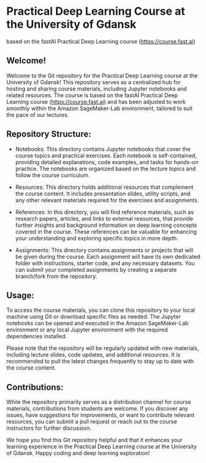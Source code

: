 # Practical Deep Learning Course at the University of Gdansk
based on the fastAI Practical Deep Learning course (https://course.fast.ai) 

## Welcome!
Welcome to the Git repository for the Practical Deep Learning course at the University of Gdansk! This repository serves as a centralized hub for hosting and sharing course materials, including Jupyter notebooks and related resources. The course is based on the fastAI Practical Deep Learning course (https://course.fast.ai) and has been adjusted to work smoothly within the Amazon SageMaker-Lab environment, tailored to suit the pace of our lectures.

## Repository Structure:

* Notebooks: This directory contains Jupyter notebooks that cover the course topics and practical exercises. Each notebook is self-contained, providing detailed explanations, code examples, and tasks for hands-on practice. The notebooks are organized based on the lecture topics and follow the course curriculum.

* Resources: This directory holds additional resources that complement the course content. It includes presentation slides, utility scripts, and any other relevant materials required for the exercises and assignments.

* References: In this directory, you will find reference materials, such as research papers, articles, and links to external resources, that provide further insights and background information on deep learning concepts covered in the course. These references can be valuable for enhancing your understanding and exploring specific topics in more depth.

* Assignments: This directory contains assignments or projects that will be given during the course. Each assignment will have its own dedicated folder with instructions, starter code, and any necessary datasets. You can submit your completed assignments by creating a separate branch/fork from the repository.

## Usage:

To access the course materials, you can clone this repository to your local machine using Git or download specific files as needed. The Jupyter notebooks can be opened and executed in the Amazon SageMaker-Lab environment or any local Jupyter environment with the required dependencies installed.

Please note that the repository will be regularly updated with new materials, including lecture slides, code updates, and additional resources. It is recommended to pull the latest changes frequently to stay up to date with the course content.

## Contributions:

While the repository primarily serves as a distribution channel for course materials, contributions from students are welcome. If you discover any issues, have suggestions for improvements, or want to contribute relevant resources, you can submit a pull request or reach out to the course instructors for further discussion.

We hope you find this Git repository helpful and that it enhances your learning experience in the Practical Deep Learning course at the University of Gdansk. Happy coding and deep learning exploration!
